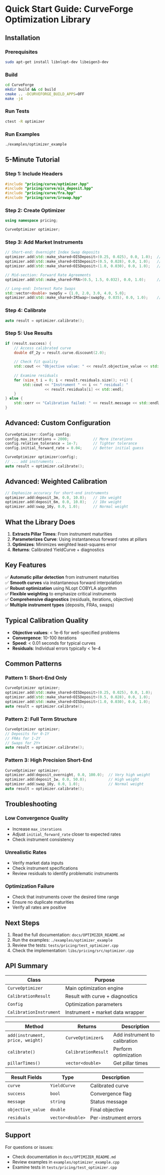 # Quick Start Guide: CurveForge Optimization Library

## Installation

### Prerequisites
```bash
sudo apt-get install libnlopt-dev libeigen3-dev
```

### Build
```bash
cd CurveForge
mkdir build && cd build
cmake .. -DCURVEFORGE_BUILD_APPS=OFF
make -j4
```

### Run Tests
```bash
ctest -R optimizer
```

### Run Examples
```bash
./examples/optimizer_example
```

## 5-Minute Tutorial

### Step 1: Include Headers
```cpp
#include "pricing/curve/optimizer.hpp"
#include "pricing/curve/ois_deposit.hpp"
#include "pricing/curve/fra.hpp"
#include "pricing/curve/irswap.hpp"
```

### Step 2: Create Optimizer
```cpp
using namespace pricing;

CurveOptimizer optimizer;
```

### Step 3: Add Market Instruments
```cpp
// Short-end: Overnight Index Swap deposits
optimizer.add(std::make_shared<OISDeposit>(0.25, 0.025), 0.0, 1.0);  // 3M @ 2.5%
optimizer.add(std::make_shared<OISDeposit>(0.5, 0.028), 0.0, 1.0);   // 6M @ 2.8%
optimizer.add(std::make_shared<OISDeposit>(1.0, 0.030), 0.0, 1.0);   // 1Y @ 3.0%

// Mid-section: Forward Rate Agreements
optimizer.add(std::make_shared<FRA>(0.5, 1.5, 0.032), 0.0, 1.0);     // 6Mx18M @ 3.2%

// Long-end: Interest Rate Swaps
std::vector<double> swap5y = {1.0, 2.0, 3.0, 4.0, 5.0};
optimizer.add(std::make_shared<IRSwap>(swap5y, 0.035), 0.0, 1.0);    // 5Y @ 3.5%
```

### Step 4: Calibrate
```cpp
auto result = optimizer.calibrate();
```

### Step 5: Use Results
```cpp
if (result.success) {
    // Access calibrated curve
    double df_2y = result.curve.discount(2.0);
    
    // Check fit quality
    std::cout << "Objective value: " << result.objective_value << std::endl;
    
    // Examine residuals
    for (size_t i = 0; i < result.residuals.size(); ++i) {
        std::cout << "Instrument " << i << " residual: " 
                  << result.residuals[i] << std::endl;
    }
} else {
    std::cerr << "Calibration failed: " << result.message << std::endl;
}
```

## Advanced: Custom Configuration

```cpp
CurveOptimizer::Config config;
config.max_iterations = 2000;           // More iterations
config.relative_tolerance = 1e-7;       // Tighter tolerance
config.initial_forward_rate = 0.04;     // Better initial guess

CurveOptimizer optimizer(config);
// ... add instruments ...
auto result = optimizer.calibrate();
```

## Advanced: Weighted Calibration

```cpp
// Emphasize accuracy for short-end instruments
optimizer.add(deposit_3m, 0.0, 10.0);   // 10x weight
optimizer.add(deposit_6m, 0.0, 10.0);   // 10x weight
optimizer.add(swap_10y, 0.0, 1.0);      // Normal weight
```

## What the Library Does

1. **Extracts Pillar Times**: From instrument maturities
2. **Parameterizes Curve**: Using instantaneous forward rates at pillars
3. **Optimizes**: Minimizes weighted least-squares error
4. **Returns**: Calibrated YieldCurve + diagnostics

## Key Features

✅ **Automatic pillar detection** from instrument maturities  
✅ **Smooth curves** via instantaneous forward interpolation  
✅ **Robust optimization** using NLopt COBYLA algorithm  
✅ **Flexible weighting** to emphasize critical instruments  
✅ **Comprehensive diagnostics** (residuals, iterations, objective)  
✅ **Multiple instrument types** (deposits, FRAs, swaps)  

## Typical Calibration Quality

- **Objective values**: < 1e-6 for well-specified problems
- **Convergence**: 10-100 iterations
- **Speed**: < 0.01 seconds for typical curves
- **Residuals**: Individual errors typically < 1e-4

## Common Patterns

### Pattern 1: Short-End Only
```cpp
CurveOptimizer optimizer;
optimizer.add(std::make_shared<OISDeposit>(0.25, 0.025), 0.0, 1.0);
optimizer.add(std::make_shared<OISDeposit>(0.5, 0.028), 0.0, 1.0);
optimizer.add(std::make_shared<OISDeposit>(1.0, 0.030), 0.0, 1.0);
auto result = optimizer.calibrate();
```

### Pattern 2: Full Term Structure
```cpp
CurveOptimizer optimizer;
// Deposits for 0-1Y
// FRAs for 1-2Y
// Swaps for 2Y+
auto result = optimizer.calibrate();
```

### Pattern 3: High Precision Short-End
```cpp
CurveOptimizer optimizer;
optimizer.add(deposit_overnight, 0.0, 100.0);  // Very high weight
optimizer.add(deposit_1w, 0.0, 50.0);          // High weight
optimizer.add(swap_10y, 0.0, 1.0);             // Normal weight
auto result = optimizer.calibrate();
```

## Troubleshooting

### Low Convergence Quality
- Increase `max_iterations`
- Adjust `initial_forward_rate` closer to expected rates
- Check instrument consistency

### Unrealistic Rates
- Verify market data inputs
- Check instrument specifications
- Review residuals to identify problematic instruments

### Optimization Failure
- Check that instruments cover the desired time range
- Ensure no duplicate maturities
- Verify all rates are positive

## Next Steps

1. Read the full documentation: `docs/OPTIMIZER_README.md`
2. Run the examples: `./examples/optimizer_example`
3. Review the tests: `tests/pricing/test_optimizer.cpp`
4. Check the implementation: `libs/pricing/src/optimizer.cpp`

## API Summary

| Class | Purpose |
|-------|---------|
| `CurveOptimizer` | Main optimization engine |
| `CalibrationResult` | Result with curve + diagnostics |
| `Config` | Optimization parameters |
| `CalibrationInstrument` | Instrument + market data wrapper |

| Method | Returns | Description |
|--------|---------|-------------|
| `add(instrument, price, weight)` | `CurveOptimizer&` | Add instrument to calibration |
| `calibrate()` | `CalibrationResult` | Perform optimization |
| `pillarTimes()` | `vector<double>` | Get pillar times |

| Result Fields | Type | Description |
|--------------|------|-------------|
| `curve` | `YieldCurve` | Calibrated curve |
| `success` | `bool` | Convergence flag |
| `message` | `string` | Status message |
| `objective_value` | `double` | Final objective |
| `residuals` | `vector<double>` | Per-instrument errors |

## Support

For questions or issues:
- Check documentation in `docs/OPTIMIZER_README.md`
- Review examples in `examples/optimizer_example.cpp`
- Examine tests in `tests/pricing/test_optimizer.cpp`
